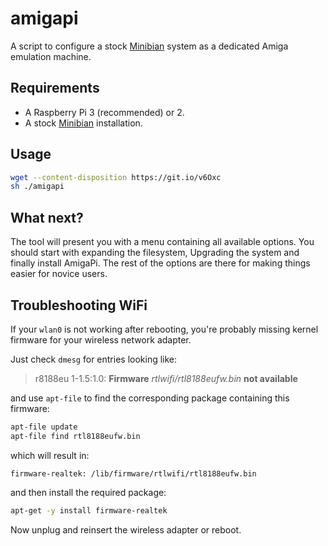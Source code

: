 # amigapi
A script to configure a stock [Minibian](https://minibianpi.wordpress.com/) system as a dedicated Amiga emulation machine.

Requirements
------------
- A Raspberry Pi 3 (recommended) or 2.
- A stock [Minibian](https://minibianpi.wordpress.com/) installation.

Usage
-----

~~~ bash
wget --content-disposition https://git.io/v6Oxc
sh ./amigapi
~~~

What next?
----------
The tool will present you with a menu containing all available options.
You should start with expanding the filesystem, Upgrading the system and finally install AmigaPi.
The rest of the options are there for making things easier for novice users.

Troubleshooting WiFi
--------------------
If your `wlan0` is not working after rebooting, you're probably missing kernel
firmware for your wireless network adapter.

Just check `dmesg` for entries looking like:

> r8188eu 1-1.5:1.0: **Firmware** _rtlwifi/rtl8188eufw.bin_ **not available**


and use `apt-file` to find the corresponding package containing this firmware:

~~~~ bash
apt-file update
apt-file find rtl8188eufw.bin
~~~~


which will result in:

~~~~ shell
firmware-realtek: /lib/firmware/rtlwifi/rtl8188eufw.bin
~~~~


and then install the required package:

~~~~ bash
apt-get -y install firmware-realtek
~~~~


Now unplug and reinsert the wireless adapter or reboot.
